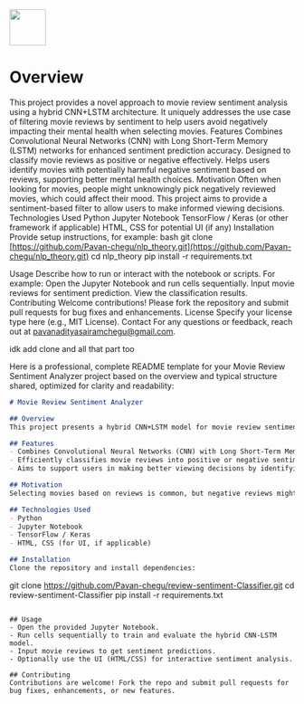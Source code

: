 <img src="https://r2cdn.perplexity.ai/pplx-full-logo-primary-dark%402x.png" style="height:64px;margin-right:32px"/>

# Overview

This project provides a novel approach to movie review sentiment analysis using a hybrid CNN+LSTM architecture. It uniquely addresses the use case of filtering movie reviews by sentiment to help users avoid negatively impacting their mental health when selecting movies.
Features
Combines Convolutional Neural Networks (CNN) with Long Short-Term Memory (LSTM) networks for enhanced sentiment prediction accuracy.
Designed to classify movie reviews as positive or negative effectively.
Helps users identify movies with potentially harmful negative sentiment based on reviews, supporting better mental health choices.
Motivation
Often when looking for movies, people might unknowingly pick negatively reviewed movies, which could affect their mood. This project aims to provide a sentiment-based filter to allow users to make informed viewing decisions.
Technologies Used
Python
Jupyter Notebook
TensorFlow / Keras (or other framework if applicable)
HTML, CSS for potential UI (if any)
Installation
Provide setup instructions, for example:
bash
git clone [https://github.com/Pavan-chegu/nlp_theory.git](https://github.com/Pavan-chegu/nlp_theory.git)
cd nlp_theory
pip install -r requirements.txt

Usage
Describe how to run or interact with the notebook or scripts. For example:
Open the Jupyter Notebook and run cells sequentially.
Input movie reviews for sentiment prediction.
View the classification results.
Contributing
Welcome contributions! Please fork the repository and submit pull requests for bug fixes and enhancements.
License
Specify your license type here (e.g., MIT License).
Contact
For any questions or feedback, reach out at [pavanadityasairamchegu@gmail.com](mailto:pavanadityasairamchegu@gmail.com).

idk add clone and all that part too

Here is a professional, complete README template for your Movie Review Sentiment Analyzer project based on the overview and typical structure shared, optimized for clarity and readability:

```markdown
# Movie Review Sentiment Analyzer

## Overview
This project presents a hybrid CNN+LSTM model for movie review sentiment analysis. It classifies reviews as positive or negative to help users filter movie choices and avoid negatively impacting their mental health.

## Features
- Combines Convolutional Neural Networks (CNN) with Long Short-Term Memory (LSTM) for improved sentiment prediction accuracy.
- Efficiently classifies movie reviews into positive or negative sentiments.
- Aims to support users in making better viewing decisions by identifying potentially harmful negative reviews.

## Motivation
Selecting movies based on reviews is common, but negative reviews might impact viewers' mood. This tool provides a sentiment-based filter to promote healthier movie choices.

## Technologies Used
- Python
- Jupyter Notebook
- TensorFlow / Keras
- HTML, CSS (for UI, if applicable)

## Installation
Clone the repository and install dependencies:

```

git clone https://github.com/Pavan-chegu/review-sentiment-Classifier.git
cd review-sentiment-Classifier
pip install -r requirements.txt

```

## Usage
- Open the provided Jupyter Notebook.
- Run cells sequentially to train and evaluate the hybrid CNN-LSTM model.
- Input movie reviews to get sentiment predictions.
- Optionally use the UI (HTML/CSS) for interactive sentiment analysis.

## Contributing
Contributions are welcome! Fork the repo and submit pull requests for bug fixes, enhancements, or new features.
